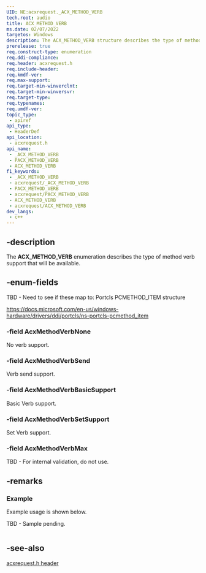 ```yaml
---
UID: NE:acxrequest._ACX_METHOD_VERB
tech.root: audio
title: ACX_METHOD_VERB
ms.date: 02/07/2022
targetos: Windows
description: The ACX_METHOD_VERB structure describes the type of method verb support that will be available.
prerelease: true
req.construct-type: enumeration
req.ddi-compliance: 
req.header: acxrequest.h
req.include-header: 
req.kmdf-ver: 
req.max-support: 
req.target-min-winverclnt: 
req.target-min-winversvr: 
req.target-type: 
req.typenames: 
req.umdf-ver: 
topic_type:
 - apiref
api_type:
 - HeaderDef
api_location:
 - acxrequest.h
api_name:
 - _ACX_METHOD_VERB
 - PACX_METHOD_VERB
 - ACX_METHOD_VERB
f1_keywords:
 - _ACX_METHOD_VERB
 - acxrequest/_ACX_METHOD_VERB
 - PACX_METHOD_VERB
 - acxrequest/PACX_METHOD_VERB
 - ACX_METHOD_VERB
 - acxrequest/ACX_METHOD_VERB
dev_langs:
 - c++
---
```


## -description

The **ACX_METHOD_VERB** enumeration describes the type of method verb support that will be available.

## -enum-fields

TBD - Need to see if these map to: Portcls PCMETHOD_ITEM structure 

https://docs.microsoft.com/en-us/windows-hardware/drivers/ddi/portcls/ns-portcls-pcmethod_item

### -field AcxMethodVerbNone

No verb support.

### -field AcxMethodVerbSend

Verb send support.

### -field AcxMethodVerbBasicSupport

Basic Verb support.

### -field AcxMethodVerbSetSupport

Set Verb support.

### -field AcxMethodVerbMax

TBD - For internal validation, do not use.

## -remarks

### Example

Example usage is shown below.

TBD - Sample pending.

```cpp

```

## -see-also

[acxrequest.h header](index.md)

